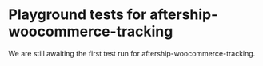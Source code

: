 # Playground tests for aftership-woocommerce-tracking
We are still awaiting the first test run for aftership-woocommerce-tracking.
